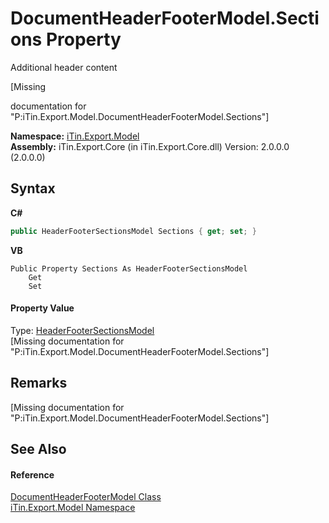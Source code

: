 # DocumentHeaderFooterModel.Sections Property 
Additional header content 

\[Missing <summary> documentation for "P:iTin.Export.Model.DocumentHeaderFooterModel.Sections"\]

**Namespace:**&nbsp;<a href="N_iTin_Export_Model">iTin.Export.Model</a><br />**Assembly:**&nbsp;iTin.Export.Core (in iTin.Export.Core.dll) Version: 2.0.0.0 (2.0.0.0)

## Syntax

**C#**<br />
``` C#
public HeaderFooterSectionsModel Sections { get; set; }
```

**VB**<br />
``` VB
Public Property Sections As HeaderFooterSectionsModel
	Get
	Set
```


#### Property Value
Type: <a href="T_iTin_Export_Model_HeaderFooterSectionsModel">HeaderFooterSectionsModel</a><br />\[Missing <value> documentation for "P:iTin.Export.Model.DocumentHeaderFooterModel.Sections"\]

## Remarks
\[Missing <remarks> documentation for "P:iTin.Export.Model.DocumentHeaderFooterModel.Sections"\]

## See Also


#### Reference
<a href="T_iTin_Export_Model_DocumentHeaderFooterModel">DocumentHeaderFooterModel Class</a><br /><a href="N_iTin_Export_Model">iTin.Export.Model Namespace</a><br />